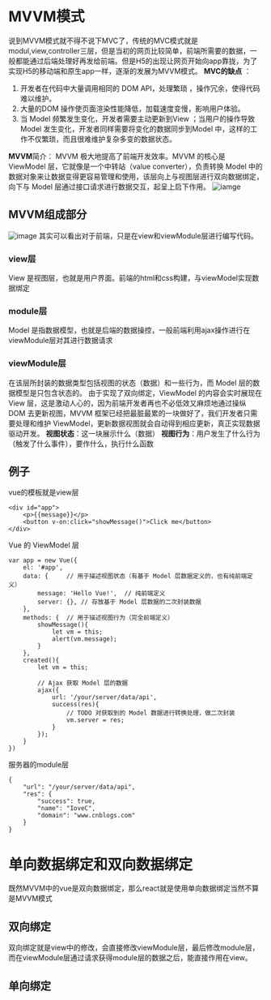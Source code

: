 # MVVM模式
说到MVVM模式就不得不说下MVC了，传统的MVC模式就是modul,view,controller三层，但是当初的网页比较简单，前端所需要的数据，一般都能通过后端处理好再发给前端。但是H5的出现让网页开始向app靠拢，为了实现H5的移动端和原生app一样，逐渐的发展为MVVM模式。
**MVC的缺点** ：
1. 开发者在代码中大量调用相同的 DOM API，处理繁琐 ，操作冗余，使得代码难以维护。
2. 大量的DOM 操作使页面渲染性能降低，加载速度变慢，影响用户体验。
3. 当 Model 频繁发生变化，开发者需要主动更新到View ；当用户的操作导致 Model 发生变化，开发者同样需要将变化的数据同步到Model 中，这样的工作不仅繁琐，而且很难维护复杂多变的数据状态。

**MVVM**简介：
MVVM 极大地提高了前端开发效率。MVVM 的核心是 ViewModel 层，它就像是一个中转站（value converter），负责转换 Model 中的数据对象来让数据变得更容易管理和使用，该层向上与视图层进行双向数据绑定，向下与 Model 层通过接口请求进行数据交互，起呈上启下作用。
![iamge](https://images2017.cnblogs.com/blog/882926/201711/882926-20171115175942921-775941263.png)
## MVVM组成部分
![image](https://images2017.cnblogs.com/blog/882926/201711/882926-20171115175958671-1955710845.png)
其实可以看出对于前端，只是在view和viewModule层进行编写代码。
### view层
View 是视图层，也就是用户界面。前端的html和css构建，与viewModel实现数据绑定
### module层
 Model 是指数据模型，也就是后端的数据操控，一般前端利用ajax操作进行在viewModule层对其进行数据请求
### viewModule层
在该层所封装的数据类型包括视图的状态（数据）和一些行为，而 Model 层的数据模型是只包含状态的。
由于实现了双向绑定，ViewModel 的内容会实时展现在 View 层，这是激动人心的，因为前端开发者再也不必低效又麻烦地通过操纵 DOM 去更新视图，MVVM 框架已经把最脏最累的一块做好了，我们开发者只需要处理和维护 ViewModel，更新数据视图就会自动得到相应更新，真正实现数据驱动开发。
**视图状态**：这一块展示什么（数据）
**视图行为**：用户发生了什么行为（触发了什么事件），要作什么，执行什么函数
## 例子
vue的模板就是view层
```
<div id="app">
    <p>{{message}}</p>
    <button v-on:click="showMessage()">Click me</button>
</div>
```

Vue 的 ViewModel 层
```
var app = new Vue({
    el: '#app',
    data: {     // 用于描述视图状态（有基于 Model 层数据定义的，也有纯前端定义）
        message: 'Hello Vue!',  // 纯前端定义
        server: {}, // 存放基于 Model 层数据的二次封装数据
    },
    methods: {  // 用于描述视图行为（完全前端定义）
        showMessage(){
            let vm = this;
            alert(vm.message);
        }
    },
    created(){
        let vm = this;

        // Ajax 获取 Model 层的数据
        ajax({
            url: '/your/server/data/api',
            success(res){
                // TODO 对获取到的 Model 数据进行转换处理，做二次封装
                vm.server = res;
            }
        });
    }
})
```
服务器的module层
```
{
    "url": "/your/server/data/api",
    "res": {
        "success": true,
        "name": "IoveC",
        "domain": "www.cnblogs.com"
    }
}
```
# 单向数据绑定和双向数据绑定
既然MVVM中的vue是双向数据绑定，那么react就是使用单向数据绑定当然不算是MVVM模式
## 双向绑定
双向绑定就是view中的修改，会直接修改viewModule层，最后修改module层，而在viewModule层通过请求获得module层的数据之后，能直接作用在view。
## 单向绑定
